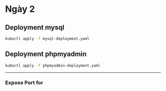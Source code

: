 # Ngày 2

## Deployment mysql

```bash
kubectl apply -f mysql-deployment.yaml
```

## Deployment phpmyadmin

```bash
kubectl apply -f phpmyadmin-deployment.yaml
```

---

### Expose Port for
